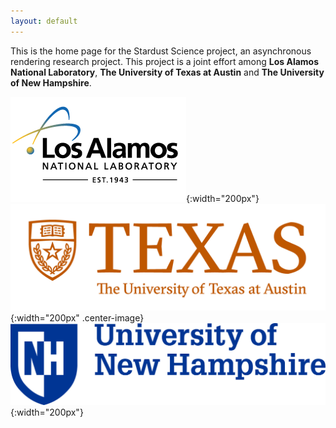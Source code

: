 ```yaml
---
layout: default
---
```


This is the home page for the Stardust Science project, an asynchronous rendering research project. This project is a joint effort among **Los Alamos National Laboratory**, **The University of Texas at Austin** and **The University of New Hampshire**. 

![logo](/assets/lanl-logo-footer.png){:width="200px"}
![logo](/assets/ut_logo.png){:width="200px" .center-image}
![logo](/assets/unh_logo.png){:width="200px"}

